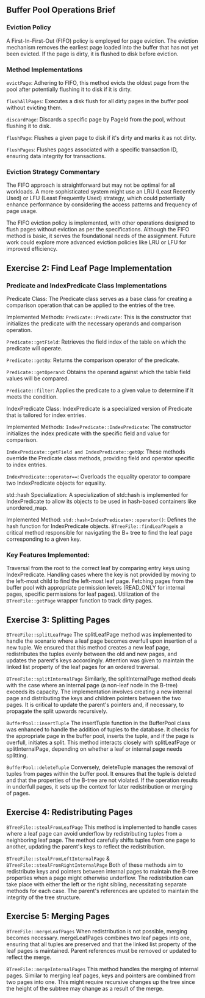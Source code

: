 ## Buffer Pool Operations Brief

### Eviction Policy
A First-In-First-Out (FIFO) policy is employed for page eviction. The eviction mechanism removes the earliest page loaded into the buffer that has not yet been evicted. If the page is dirty, it is flushed to disk before eviction.

### Method Implementations
`evictPage`: Adhering to FIFO, this method evicts the oldest page from the pool after potentially flushing it to disk if it is dirty.

`flushAllPages`: Executes a disk flush for all dirty pages in the buffer pool without evicting them.

`discardPage`: Discards a specific page by PageId from the pool, without flushing it to disk.

`flushPage`: Flushes a given page to disk if it's dirty and marks it as not dirty.

`flushPages`: Flushes pages associated with a specific transaction ID, ensuring data integrity for transactions.

### Eviction Strategy Commentary
The FIFO approach is straightforward but may not be optimal for all workloads. A more sophisticated system might use an LRU (Least Recently Used) or LFU (Least Frequently Used) strategy, which could potentially enhance performance by considering the access patterns and frequency of page usage.

The FIFO eviction policy is implemented, with other operations designed to flush pages without eviction as per the specifications. Although the FIFO method is basic, it serves the foundational needs of the assignment. Future work could explore more advanced eviction policies like LRU or LFU for improved efficiency.

## Exercise 2: Find Leaf Page Implementation

### Predicate and IndexPredicate Class Implementations
Predicate Class:
The Predicate class serves as a base class for creating a comparison operation that can be applied to the entries of the tree.

Implemented Methods:
`Predicate::Predicate`:
This is the constructor that initializes the predicate with the necessary operands and comparison operation.

`Predicate::getField`:
Retrieves the field index of the table on which the predicate will operate.

`Predicate::getOp`:
Returns the comparison operator of the predicate.

`Predicate::getOperand`:
Obtains the operand against which the table field values will be compared.

`Predicate::filter`:
Applies the predicate to a given value to determine if it meets the condition.

IndexPredicate Class:
IndexPredicate is a specialized version of Predicate that is tailored for index entries.

Implemented Methods:
`IndexPredicate::IndexPredicate`:
The constructor initializes the index predicate with the specific field and value for comparison.

`IndexPredicate::getField and IndexPredicate::getOp`:
These methods override the Predicate class methods, providing field and operator specific to index entries.

`IndexPredicate::operator==`:
Overloads the equality operator to compare two IndexPredicate objects for equality.

std::hash<IndexPredicate> Specialization:
A specialization of std::hash is implemented for IndexPredicate to allow its objects to be used in hash-based containers like unordered_map.

Implemented Method:
`std::hash<IndexPredicate>::operator()`: Defines the hash function for IndexPredicate objects.
`BTreeFile::findLeafPage`is a critical method responsible for navigating the B+ tree to find the leaf page corresponding to a given key.

### Key Features Implemented:
Traversal from the root to the correct leaf by comparing entry keys using IndexPredicate.
Handling cases where the key is not provided by moving to the left-most child to find the left-most leaf page.
Fetching pages from the buffer pool with appropriate permission levels (READ_ONLY for internal pages, specific permissions for leaf pages).
Utilization of the `BTreeFile::getPage` wrapper function to track dirty pages.

## Exercise 3: Splitting Pages

`BTreeFile::splitLeafPage`
The splitLeafPage method was implemented to handle the scenario where a leaf page becomes overfull upon insertion of a new tuple. We ensured that this method creates a new leaf page, redistributes the tuples evenly between the old and new pages, and updates the parent's keys accordingly. Attention was given to maintain the linked list property of the leaf pages for an ordered traversal.

`BTreeFile::splitInternalPage`
Similarly, the splitInternalPage method deals with the case where an internal page (a non-leaf node in the B-tree) exceeds its capacity. The implementation involves creating a new internal page and distributing the keys and children pointers between the two pages. It is critical to update the parent's pointers and, if necessary, to propagate the split upwards recursively.

`BufferPool::insertTuple`
The insertTuple function in the BufferPool class was enhanced to handle the addition of tuples to the database. It checks for the appropriate page in the buffer pool, inserts the tuple, and if the page is overfull, initiates a split. This method interacts closely with splitLeafPage or splitInternalPage, depending on whether a leaf or internal page needs splitting.

`BufferPool::deleteTuple`
Conversely, deleteTuple manages the removal of tuples from pages within the buffer pool. It ensures that the tuple is deleted and that the properties of the B-tree are not violated. If the operation results in underfull pages, it sets up the context for later redistribution or merging of pages.

## Exercise 4: Redistributing Pages 

`BTreeFile::stealFromLeafPage`
This method is implemented to handle cases where a leaf page can avoid underflow by redistributing tuples from a neighboring leaf page. The method carefully shifts tuples from one page to another, updating the parent's keys to reflect the redistribution.

`BTreeFile::stealFromLeftInternalPage` & `BTreeFile::stealFromRightInternalPage`
Both of these methods aim to redistribute keys and pointers between internal pages to maintain the B-tree properties when a page might otherwise underflow. The redistribution can take place with either the left or the right sibling, necessitating separate methods for each case. The parent's references are updated to maintain the integrity of the tree structure.

## Exercise 5: Merging Pages 

`BTreeFile::mergeLeafPages`
When redistribution is not possible, merging becomes necessary. mergeLeafPages combines two leaf pages into one, ensuring that all tuples are preserved and that the linked list property of the leaf pages is maintained. Parent references must be removed or updated to reflect the merge.

`BTreeFile::mergeInternalPages`
This method handles the merging of internal pages. Similar to merging leaf pages, keys and pointers are combined from two pages into one. This might require recursive changes up the tree since the height of the subtree may change as a result of the merge.



